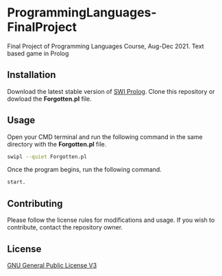 # ProgrammingLanguages-FinalProject

Final Project of Programming Languages Course, Aug-Dec 2021. Text based game in Prolog

## Installation

Download the latest stable version of [SWI Prolog](https://www.swi-prolog.org/download/stable).
Clone this repository or dowload the **Forgotten.pl** file.

## Usage
Open your CMD terminal and run the following command in the same directory with the **Forgotten.pl** file.

```bash
swipl --quiet Forgotten.pl
```

Once the program begins, run the following command.
```bash
start.
```

## Contributing
Please follow the license rules for modifications and usage. If you wish to contribute, contact the repository owner.

## License
[GNU General Public License V3](https://www.gnu.org/licenses/gpl-3.0.en.html)